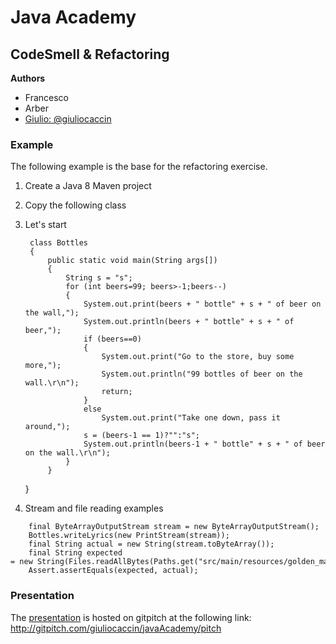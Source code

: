 # Java Academy
## CodeSmell & Refactoring

**Authors**
 - Francesco
 - Arber
 - [Giulio: @giuliocaccin](https://twitter.com/giuliocaccin)

### Example

The following example is the base for the refactoring exercise. 

1. Create a Java 8 Maven project
2. Copy the following class
3. Let's start  

        class Bottles
        {    
            public static void main(String args[])
            {
                String s = "s";
                for (int beers=99; beers>-1;beers--)
                {
                    System.out.print(beers + " bottle" + s + " of beer on the wall,");
                    System.out.println(beers + " bottle" + s + " of beer,");
                    if (beers==0)
                    {
                        System.out.print("Go to the store, buy some more,");
                        System.out.println("99 bottles of beer on the wall.\r\n");
                        return;
                    }
                    else
                        System.out.print("Take one down, pass it around,");
                    s = (beers-1 == 1)?"":"s";
                    System.out.println(beers-1 + " bottle" + s + " of beer on the wall.\r\n");
                }
            }
	}

4. Stream and file reading examples
```
	final ByteArrayOutputStream stream = new ByteArrayOutputStream();
	Bottles.writeLyrics(new PrintStream(stream));
	final String actual = new String(stream.toByteArray());
	final String expected = new String(Files.readAllBytes(Paths.get("src/main/resources/golden_master.txt")));
	Assert.assertEquals(expected, actual);
```

### Presentation

The [presentation](https://github.com/giuliocaccin/javaAcademy/blob/pitch/PITCHME.md) is hosted on gitpitch at the following link: http://gitpitch.com/giuliocaccin/javaAcademy/pitch
